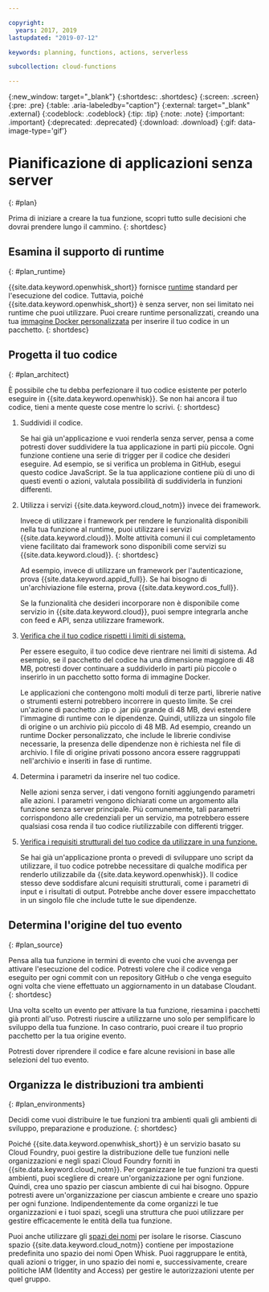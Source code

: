 ```yaml
---

copyright:
  years: 2017, 2019
lastupdated: "2019-07-12"

keywords: planning, functions, actions, serverless

subcollection: cloud-functions

---
```


{:new_window: target="_blank"}
{:shortdesc: .shortdesc}
{:screen: .screen}
{:pre: .pre}
{:table: .aria-labeledby="caption"}
{:external: target="_blank" .external}
{:codeblock: .codeblock}
{:tip: .tip}
{:note: .note}
{:important: .important}
{:deprecated: .deprecated}
{:download: .download}
{:gif: data-image-type='gif'}


# Pianificazione di applicazioni senza server
{: #plan}

Prima di iniziare a creare la tua funzione, scopri tutto sulle decisioni che dovrai prendere lungo il cammino.
{: shortdesc}

## Esamina il supporto di runtime
{: #plan_runtime}

{{site.data.keyword.openwhisk_short}} fornisce [runtime](/docs/openwhisk?topic=cloud-functions-runtimes#runtimes) standard per l'esecuzione del codice. Tuttavia, poiché {{site.data.keyword.openwhisk_short}} è senza server, non sei limitato nei runtime che puoi utilizzare. Puoi creare runtime personalizzati, creando una tua [immagine Docker personalizzata](/docs/openwhisk?topic=cloud-functions-actions#actions-docker) per inserire il tuo codice in un pacchetto.
{: shortdesc}



## Progetta il tuo codice
{: #plan_architect}

È possibile che tu debba perfezionare il tuo codice esistente per poterlo eseguire in {{site.data.keyword.openwhisk}}. Se non hai ancora il tuo codice, tieni a mente queste cose mentre lo scrivi.
{: shortdesc}

1. Suddividi il codice.

    Se hai già un'applicazione e vuoi renderla senza server, pensa a come potresti dover suddividere la tua applicazione in parti più piccole. Ogni funzione contiene una serie di trigger per il codice che desideri eseguire. Ad esempio, se si verifica un problema in GitHub, esegui questo codice JavaScript. Se la tua applicazione contiene più di uno di questi eventi o azioni, valutala possibilità di suddividerla in funzioni differenti.

2. Utilizza i servizi {{site.data.keyword.cloud_notm}} invece dei framework.

    Invece di utilizzare i framework per rendere le funzionalità disponibili nella tua funzione al runtime, puoi utilizzare i servizi {{site.data.keyword.cloud}}. Molte attività comuni il cui completamento viene facilitato dai framework sono disponibili come servizi su {{site.data.keyword.cloud}}.
    {: shortdesc}

    Ad esempio, invece di utilizzare un framework per l'autenticazione, prova {{site.data.keyword.appid_full}}. Se hai bisogno di un'archiviazione file esterna, prova {{site.data.keyword.cos_full}}.

    Se la funzionalità che desideri incorporare non è disponibile come servizio in {{site.data.keyword.cloud}}, puoi sempre integrarla anche con feed e API, senza utilizzare framework.

3. [Verifica che il tuo codice rispetti i limiti di sistema.](/docs/openwhisk?topic=cloud-functions-limits#limits_syslimits)

    Per essere eseguito, il tuo codice deve rientrare nei limiti di sistema. Ad esempio, se il pacchetto del codice ha una dimensione maggiore di 48 MB, potresti dover continuare a suddividerlo in parti più piccole o inserirlo in un pacchetto sotto forma di immagine Docker.

    Le applicazioni che contengono molti moduli di terze parti, librerie native o strumenti esterni potrebbero incorrere in questo limite. Se crei un'azione di pacchetto .zip o .jar più grande di 48 MB, devi estendere l'immagine di runtime con le dipendenze. Quindi, utilizza un singolo file di origine o un archivio più piccolo di 48 MB. Ad esempio, creando un runtime Docker personalizzato, che include le librerie condivise necessarie, la presenza delle dipendenze non è richiesta nel file di archivio. I file di origine privati possono ancora essere raggruppati nell'archivio e inseriti in fase di runtime.

4. Determina i parametri da inserire nel tuo codice.

    Nelle azioni senza server, i dati vengono forniti aggiungendo parametri alle azioni. I parametri vengono dichiarati come un argomento alla funzione senza server principale. Più comunemente, tali parametri corrispondono alle credenziali per un servizio, ma potrebbero essere qualsiasi cosa renda il tuo codice riutilizzabile con differenti trigger.

5. [Verifica i requisiti strutturali del tuo codice da utilizzare in una funzione.](/docs/openwhisk?topic=cloud-functions-prep)

    Se hai già un'applicazione pronta o prevedi di sviluppare uno script da utilizzare, il tuo codice potrebbe necessitare di qualche modifica per renderlo utilizzabile da {{site.data.keyword.openwhisk}}. Il codice stesso deve soddisfare alcuni requisiti strutturali, come i parametri di input e i risultati di output. Potrebbe anche dover essere impacchettato in un singolo file che include tutte le sue dipendenze.







## Determina l'origine del tuo evento
{: #plan_source}

Pensa alla tua funzione in termini di evento che vuoi che avvenga per attivare l'esecuzione del codice. Potresti volere che il codice venga eseguito per ogni commit con un repository GitHub o che venga eseguito ogni volta che viene effettuato un aggiornamento in un database Cloudant.
{: shortdesc}

Una volta scelto un evento per attivare la tua funzione, riesamina i pacchetti già pronti all'uso. Potresti riuscire a utilizzarne uno solo per semplificare lo sviluppo della tua funzione. In caso contrario, puoi creare il tuo proprio pacchetto per la tua origine evento.

Potresti dover riprendere il codice e fare alcune revisioni in base alle selezioni del tuo evento.


## Organizza le distribuzioni tra ambienti
{: #plan_environments}

Decidi come vuoi distribuire le tue funzioni tra ambienti quali gli ambienti di sviluppo, preparazione e produzione.
{: shortdesc}

Poiché {{site.data.keyword.openwhisk_short}} è un servizio basato su Cloud Foundry, puoi gestire la distribuzione delle tue funzioni nelle organizzazioni e negli spazi Cloud Foundry forniti in {{site.data.keyword.cloud_notm}}. Per organizzare le tue funzioni tra questi ambienti, puoi scegliere di creare un'organizzazione per ogni funzione. Quindi, crea uno spazio per ciascun ambiente di cui hai bisogno. Oppure potresti avere un'organizzazione per ciascun ambiente e creare uno spazio per ogni funzione. Indipendentemente da come organizzi le tue organizzazioni e i tuoi spazi, scegli una struttura che puoi utilizzare per gestire efficacemente le entità della tua funzione.

Puoi anche utilizzare gli [spazi dei nomi](/docs/openwhisk?topic=cloud-functions-namespaces) per isolare le risorse. Ciascuno spazio {{site.data.keyword.cloud_notm}} contiene per impostazione predefinita uno spazio dei nomi Open Whisk. Puoi raggruppare le entità, quali azioni o trigger, in uno spazio dei nomi e, successivamente, creare politiche IAM (Identity and Access) per gestire le autorizzazioni utente per quel gruppo.





